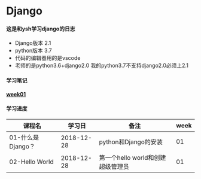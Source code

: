 # Django
#### 这是和ysh学习django的日志

- Django版本 2.1
- python版本 3.7
- 代码的编辑器用的是vscode
- 老师的是python3.6+django2.0 我的python3.7不支持django2.0必须上2.1

#### 学习笔记

[**week01**](./studyreport/week01.md)

#### 学习进度

| 课程名            | 学习日     | 备注                              | week |
| ----------------- | ---------- | --------------------------------- | ---- |
| 01-什么是Django？ | 2018-12-28 | python和Django的安装              | 01   |
| 02-Hello World    | 2018-12-28 | 第一个hello world和创建超级管理员 | 01   |

